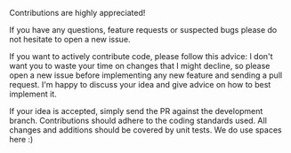 Contributions are highly appreciated!

If you have any questions, feature requests or suspected bugs please do not hesitate to 
open a new issue.

If you want to actively contribute code, please follow this advice:
I don't want you to waste your time on changes that I might decline, so please open a new 
issue before implementing any new feature and sending a pull request. I'm happy to 
discuss your idea and give advice on how to best implement it.

If your idea is accepted, simply send the PR against the development branch. 
Contributions should adhere to the coding standards used. All changes and additions 
should be covered by unit tests. We do use spaces here :)